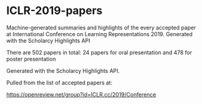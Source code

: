 # ICLR-2019-papers
Machine-generated summaries and highlights of the every accepted paper at International Conference on Learning Representations 2019. Generated with the Scholarcy Highlights API

There are 502 papers in total: 24 papers for oral presentation and 478 for poster presentation

Generated with the Scholarcy Highlights API.

Pulled from the list of accepted papers at:

https://openreview.net/group?id=ICLR.cc/2019/Conference
